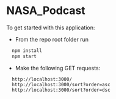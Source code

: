 # NASA_Podcast

To get started with this application:

- From the repo root folder run

```js
  npm install
  npm start
```

- Make the following GET requests:

```
  http://localhost:3000/
  http://localhost:3000/sort?order=asc
  http://localhost:3000/sort?order=dsc
```